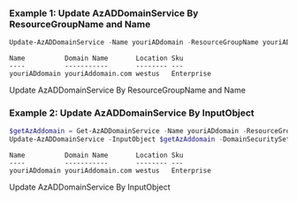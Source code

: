 ### Example 1: Update AzADDomainService By ResourceGroupName and Name
```powershell
Update-AzADDomainService -Name youriADdomain -ResourceGroupName youriADdomain -DomainSecuritySettingTlsV1 Disabled
```

```output
Name          Domain Name       Location Sku
----          -----------       -------- ---
youriADdomain youriAddomain.com westus   Enterprise
```

Update AzADDomainService By ResourceGroupName and Name

### Example 2: Update AzADDomainService By InputObject
```powershell
$getAzAddomain = Get-AzADDomainService -Name youriADdomain -ResourceGroupName youriADdomain
Update-AzADDomainService -InputObject $getAzAddomain -DomainSecuritySettingTlsV1 Disabled
```

```output
Name          Domain Name       Location Sku
----          -----------       -------- ---
youriADdomain youriAddomain.com westus   Enterprise
```

Update AzADDomainService By InputObject
